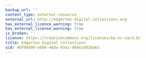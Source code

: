 ```yaml
---
backup_url: ''
content_type: external-resource
external_url: http://edgerton-digital-collections.org
has_external_licence_warning: true
has_external_license_warning: true
is_broken: ''
license: https://creativecommons.org/licenses/by-nc-sa/4.0/
title: Edgerton Digital Collections
uid: 40f00d00-e696-46da-93a1-d0de1d028a63
---
```

